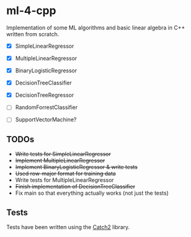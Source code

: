 # ml-4-cpp
Implementation of some ML algorithms and basic linear algebra in C++ written from scratch.

- [x] SimpleLinearRegressor

- [x] MultipleLinearRegressor

- [x] BinaryLogisticRegressor

- [x] DecisionTreeClassifier

- [x] DecisionTreeRegressor

- [ ] RandomForrestClassifier

- [ ] SupportVectorMachine?





## TODOs
- ~~Write tests for SimpleLinearRegressor~~
- ~~Implement MultipleLinearRegressor~~ 
- ~~Implement BinaryLogisticRegressor & write tests~~
- ~~Used row-major format for training data~~
- Write tests for MultipleLinearRegressor
- ~~Finish implementation of DecisionTreeClassifier~~
- Fix main so that everything actually works (not just the tests)


## Tests
Tests have been written using the [Catch2](https://github.com/catchorg/Catch2) library.
